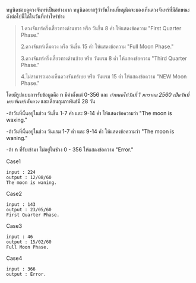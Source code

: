 หนูนิดชอบดูดวงจันทร์เป็นอย่างมาก หนูนิดอยากรู้ว่าวันไหนที่หนูนิดจะมองเห็นดวงจันทร์ที่มีลักษณะดังต่อไปนี้ได้ในวันที่เท่าไหร่บ้าง

>1.ดวงจันทร์ครึ่งเสี้ยวทางด้านขวา หรือ วันขึ้น 8 ค่ำ ให้แสดงข้อความ "First Quarter Phase."
>
>2.ดวงจันทร์เต็มดวง หรือ วันขึ้น 15 ค่ำ ให้แสดงข้อความ "Full Moon Phase."
>
>3.ดวงจันทร์ครึ่งเสี้ยวทางด้านซ้าย หรือ วันแรม 8 ค่ำ ให้แสดงข้อความ "Third Quarter Phase."
>
>4.ไม่สามารถมองเห็นดวงจันทร์เบย หรือ วันแรม 15 ค่ำ ให้แสดงข้อความ "NEW Moon Phase."
  
โดยมีรูปแบบการรับข้อมูลคือ n มีค่าตั้งแต่ 0-356 และ *กำหนดให้วันที่ 1 มกราคม 2560 เป็นวันที่พระจันทร์เต็มดวง* และเดือนกุมภาพันธ์มี 28 วัน

-ถ้าวันที่นั้นอยู่ในช่วง วันขึ้น 1-7 ค่ำ และ 9-14 ค่ำ ให้แสดงข้อความว่า "The moon is waxing."

-ถ้าวันที่นั้นอยู่ในช่วง วันแรม 1-7 ค่ำ และ 9-14 ค่ำ ให้แสดงข้อความว่า "The moon is waning."

-ถ้า n ที่รับเข้ามา ไม่อยู่ในช่วง 0 - 356 ให้แสดงข้อความ "Error."
          
          
Case1

```
input : 224
output : 12/08/60
The moon is waning.
```

Case2
       
```
input : 143
output : 23/05/60
First Quarter Phase.
```

Case3
       
```  
input : 46
output : 15/02/60
Full Moon Phase.
```      

Case4

```       
input : 366
output : Error.
```
       
